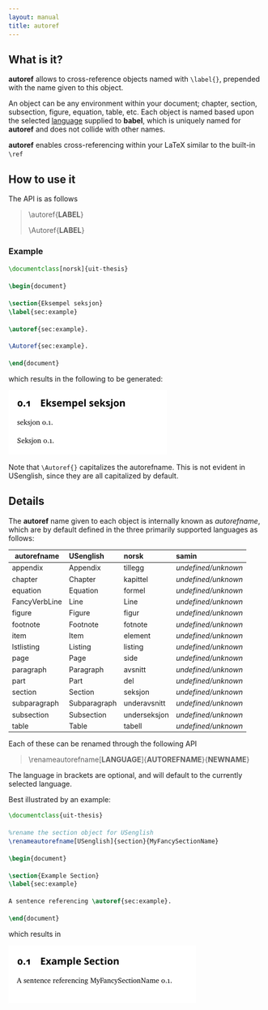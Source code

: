 ```yaml
---
layout: manual
title: autoref
---
```

What is it?
-----------

**autoref** allows to cross-reference objects named with `\label{}`, prepended with the name given to this object.

An object can be any environment within your document; chapter, section, subsection, figure, equation, table, etc.
Each object is named based upon the selected [language](language) supplied to **babel**, which is uniquely named for
**autoref** and does not collide with other names.

**autoref** enables cross-referencing within your LaTeX similar to the built-in `\ref`


How to use it
-------------

The API is as follows

> \autoref{**LABEL**}
>
> \Autoref{**LABEL**}

### Example

```latex
\documentclass[norsk]{uit-thesis}

\begin{document}

\section{Eksempel seksjon}
\label{sec:example}

\autoref{sec:example}.

\Autoref{sec:example}.

\end{document}
```

which results in the following to be generated:

![autoref renamed figure](images/autoref/autoref-demonstration.png?raw=true)

Note that `\Autoref{}` capitalizes the autorefname. This is not evident in USenglish, since they are all 
capitalized by default.


Details
-------

The **autoref** name given to each object is internally known as *autorefname*, which are by default defined
in the three primarily supported languages as follows:

| autorefname         | USenglish        | norsk          | samin                 |
| ------------------- | :--------------- | :------------- | :-------------------- |
| appendix            | Appendix         | tillegg        | *undefined/unknown*   |
| chapter             | Chapter          | kapittel       | *undefined/unknown*   |
| equation            | Equation         | formel         | *undefined/unknown*   |
| FancyVerbLine       | Line             | Line           | *undefined/unknown*   |
| figure              | Figure           | figur          | *undefined/unknown*   |
| footnote            | Footnote         | fotnote        | *undefined/unknown*   |
| item                | Item             | element        | *undefined/unknown*   |
| lstlisting          | Listing          | listing        | *undefined/unknown*   |
| page                | Page             | side           | *undefined/unknown*   |
| paragraph           | Paragraph        | avsnitt        | *undefined/unknown*   |
| part                | Part             | del            | *undefined/unknown*   |
| section             | Section          | seksjon        | *undefined/unknown*   |
| subparagraph        | Subparagraph     | underavsnitt   | *undefined/unknown*   |
| subsection          | Subsection       | underseksjon   | *undefined/unknown*   |
| table               | Table            | tabell         | *undefined/unknown*   |

Each of these can be renamed through the following API
> \renameautorefname[**LANGUAGE**]{**AUTOREFNAME**}{**NEWNAME**}

The language in brackets are optional, and will default to the currently selected language.

Best illustrated by an example:

```latex
\documentclass{uit-thesis}

%rename the section object for USenglish
\renameautorefname[USenglish]{section}{MyFancySectionName}

\begin{document}

\section{Example Section}
\label{sec:example}

A sentence referencing \autoref{sec:example}.

\end{document}
```

which results in

![autoref renamed figure](images/autoref/autoref-rename-section.png?raw=true)

